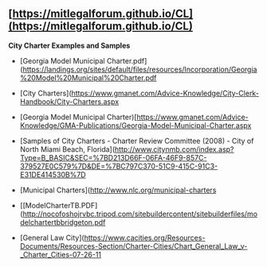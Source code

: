 ## [https://mitlegalforum.github.io/CL](https://mitlegalforum.github.io/CL)

**City Charter Examples and Samples**

* [Georgia Model Municipal Charter.pdf](https://landings.org/sites/default/files/resources/Incorporation/Georgia%20Model%20Municipal%20Charter.pdf

* [City Charters](https://www.gmanet.com/Advice-Knowledge/City-Clerk-Handbook/City-Charters.aspx

* [Georgia Model Municipal Charter)[https://www.gmanet.com/Advice-Knowledge/GMA-Publications/Georgia-Model-Municipal-Charter.aspx

* [Samples of City Charters - Charter Review Committee (2008) - City of North Miami Beach, Florida](http://www.citynmb.com/index.asp?Type=B_BASIC&SEC=%7BD213D66F-06FA-46F9-857C-379527E0C579%7D&DE=%7BC797C370-51C9-415C-91C3-E31DE414530B%7D

* [Municipal Charters](http://www.nlc.org/municipal-charters

* [[ModelCharterTB.PDF](http://nocofoshojrvbc.tripod.com/sitebuildercontent/sitebuilderfiles/modelchartertbbridgeton.pdf

* [General Law City](https://www.cacities.org/Resources-Documents/Resources-Section/Charter-Cities/Chart_General_Law_v-_Charter_Cities-07-26-11
